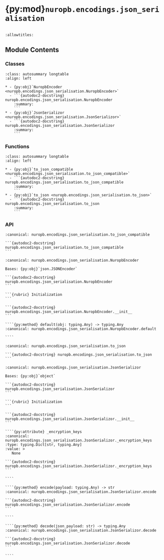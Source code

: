 # {py:mod}`nuropb.encodings.json_serialisation`

```{py:module} nuropb.encodings.json_serialisation
```

```{autodoc2-docstring} nuropb.encodings.json_serialisation
:allowtitles:
```

## Module Contents

### Classes

````{list-table}
:class: autosummary longtable
:align: left

* - {py:obj}`NuropbEncoder <nuropb.encodings.json_serialisation.NuropbEncoder>`
  - ```{autodoc2-docstring} nuropb.encodings.json_serialisation.NuropbEncoder
    :summary:
    ```
* - {py:obj}`JsonSerializor <nuropb.encodings.json_serialisation.JsonSerializor>`
  - ```{autodoc2-docstring} nuropb.encodings.json_serialisation.JsonSerializor
    :summary:
    ```
````

### Functions

````{list-table}
:class: autosummary longtable
:align: left

* - {py:obj}`to_json_compatible <nuropb.encodings.json_serialisation.to_json_compatible>`
  - ```{autodoc2-docstring} nuropb.encodings.json_serialisation.to_json_compatible
    :summary:
    ```
* - {py:obj}`to_json <nuropb.encodings.json_serialisation.to_json>`
  - ```{autodoc2-docstring} nuropb.encodings.json_serialisation.to_json
    :summary:
    ```
````

### API

````{py:function} to_json_compatible(obj: typing.Any, recursive: bool = True, max_depth: int = 4) -> typing.Any
:canonical: nuropb.encodings.json_serialisation.to_json_compatible

```{autodoc2-docstring} nuropb.encodings.json_serialisation.to_json_compatible
```
````

`````{py:class} NuropbEncoder(*, skipkeys=False, ensure_ascii=True, check_circular=True, allow_nan=True, sort_keys=False, indent=None, separators=None, default=None)
:canonical: nuropb.encodings.json_serialisation.NuropbEncoder

Bases: {py:obj}`json.JSONEncoder`

```{autodoc2-docstring} nuropb.encodings.json_serialisation.NuropbEncoder
```

```{rubric} Initialization
```

```{autodoc2-docstring} nuropb.encodings.json_serialisation.NuropbEncoder.__init__
```

````{py:method} default(obj: typing.Any) -> typing.Any
:canonical: nuropb.encodings.json_serialisation.NuropbEncoder.default

````

`````

````{py:function} to_json(obj: typing.Any) -> str
:canonical: nuropb.encodings.json_serialisation.to_json

```{autodoc2-docstring} nuropb.encodings.json_serialisation.to_json
```
````

`````{py:class} JsonSerializor()
:canonical: nuropb.encodings.json_serialisation.JsonSerializor

Bases: {py:obj}`object`

```{autodoc2-docstring} nuropb.encodings.json_serialisation.JsonSerializor
```

```{rubric} Initialization
```

```{autodoc2-docstring} nuropb.encodings.json_serialisation.JsonSerializor.__init__
```

````{py:attribute} _encryption_keys
:canonical: nuropb.encodings.json_serialisation.JsonSerializor._encryption_keys
:type: typing.Dict[str, typing.Any]
:value: >
   None

```{autodoc2-docstring} nuropb.encodings.json_serialisation.JsonSerializor._encryption_keys
```

````

````{py:method} encode(payload: typing.Any) -> str
:canonical: nuropb.encodings.json_serialisation.JsonSerializor.encode

```{autodoc2-docstring} nuropb.encodings.json_serialisation.JsonSerializor.encode
```

````

````{py:method} decode(json_payload: str) -> typing.Any
:canonical: nuropb.encodings.json_serialisation.JsonSerializor.decode

```{autodoc2-docstring} nuropb.encodings.json_serialisation.JsonSerializor.decode
```

````

`````
